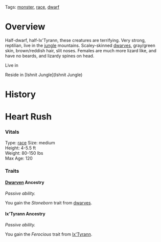Tags: [monster](Monsters), [race](Races), [dwarf](Dwarves)

# Overview

Half-dwarf, half-Ix'Tyrann, these creatures are terrifying. Very strong, reptilian, live in the [jungle](Jungles) mountains. Scaley-skinned [dwarves](Dwarves), gray/green skin, brown/reddish hair, slit noses. Females are much more lizard like, and have no beards, and lizardy spines on head. 

Live in 

Reside in [Ishnit Jungle](Ishnit Jungle)

# History

# Heart Rush

### Vitals
Type: [race](Races)
Size: medium  
Height: 4-5.5 ft  
Weight: 80-150 lbs  
Max Age: 120  

### Traits

#### [Dwarven](Dwarves) Ancestry
*Passive ability.*

You gain the *Stoneborn* trait from [dwarves](Dwarves).

#### Ix'Tyrann Ancestry
*Passive ability.*

You gain the *Ferocious* trait from [Ix'Tyrann](Ix'Tyrann).
